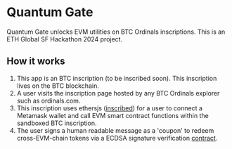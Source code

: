 # Quantum Gate 
Quantum Gate unlocks EVM utilities on BTC Ordinals inscriptions. This is an ETH Global SF Hackathon 2024 project.

## How it works
1. This app is an BTC inscription (to be inscribed soon). This inscription lives on the BTC blockchain.
2. A user visits the inscription page hosted by any BTC Ordinals explorer such as ordinals.com.
3. This inscription uses ethersjs ([inscribed](https://ordinals.com/inscription/10d92ec11b31ea21752ac46781d109bcf53bba04ae9b1044747057335c77ef9ci0)) for a user to connect a Metamask wallet and call EVM smart contract functions within the sandboxed BTC inscription.
4. The user signs a human readable message as a 'coupon' to redeem cross-EVM-chain tokens via a ECDSA signature verification [contract](https://testnet.storyscan.xyz/address/0x36b27c1C110856B1eB0Eae44E33cC62c97e556b5).
